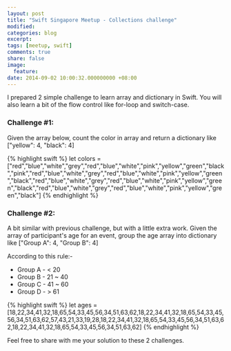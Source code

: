 ```yaml
---
layout: post
title: "Swift Singapore Meetup - Collections challenge"
modified:
categories: blog
excerpt:
tags: [meetup, swift]
comments: true
share: false
image:
  feature:
date: 2014-09-02 10:00:32.000000000 +08:00
---
```


I prepared 2 simple challenge to learn array and dictionary in Swift. You will also learn a bit of the flow control like for-loop and switch-case.
### Challenge #1:
Given the array below, count the color in array and return a dictionary like ["yellow": 4, "black": 4]

{% highlight swift %}
let colors = ["red","blue","white","grey","red","blue","white","pink","yellow","green","black","pink","red","blue","white","grey","red","blue","white","pink","yellow","green","black","red","blue","white","grey","red","blue","white","pink","yellow","green","black","red","blue","white","grey","red","blue","white","pink","yellow","green","black"]
{% endhighlight %}

### Challenge #2:
A bit similar with previous challenge, but with a little extra work.
Given the array of participant's age for an event, group the age array into dictionary like ["Group A": 4, "Group B": 4]

According to this rule:-

* Group A - &lt; 20
* Group B - 21 ~ 40
* Group C - 41 ~ 60
* Group D - &gt; 61

{% highlight swift %}
let ages = [18,22,34,41,32,18,65,54,33,45,56,34,51,63,62,18,22,34,41,32,18,65,54,33,45,56,34,51,63,62,57,43,21,33,19,28,18,22,34,41,32,18,65,54,33,45,56,34,51,63,62,18,22,34,41,32,18,65,54,33,45,56,34,51,63,62]
{% endhighlight %}

Feel free to share with me your solution to these 2 challenges.

